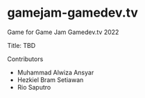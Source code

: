 # gamejam-gamedev.tv

Game for Game Jam Gamedev.tv 2022

Title: TBD

Contributors
- Muhammad Alwiza Ansyar
- Hezkiel Bram Setiawan
- Rio Saputro
